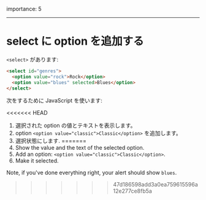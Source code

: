 importance: 5

---

# select に option を追加する

`<select>` があります:

```html
<select id="genres">
  <option value="rock">Rock</option>
  <option value="blues" selected>Blues</option>
</select>
```

次をするために JavaScript を使います:

<<<<<<< HEAD
1. 選択された option の値とテキストを表示します。
2. option `<option value="classic">Classic</option>` を追加します。
3. 選択状態にします.
=======
1. Show the value and the text of the selected option.
2. Add an option: `<option value="classic">Classic</option>`.
3. Make it selected.

Note, if you've done everything right, your alert should show `blues`.
>>>>>>> 47d186598add3a0ea759615596a12e277ce8fb5a

